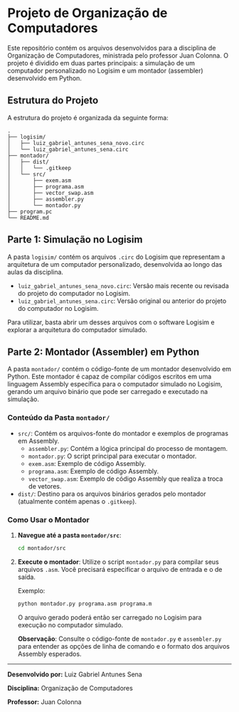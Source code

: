 # Projeto de Organização de Computadores

Este repositório contém os arquivos desenvolvidos para a disciplina de Organização de Computadores, ministrada pelo professor Juan Colonna. O projeto é dividido em duas partes principais: a simulação de um computador personalizado no Logisim e um montador (assembler) desenvolvido em Python.

## Estrutura do Projeto

A estrutura do projeto é organizada da seguinte forma:

```
.
├── logisim/
│   ├── luiz_gabriel_antunes_sena_novo.circ
│   └── luiz_gabriel_antunes_sena.circ
├── montador/
│   ├── dist/
│   │   └── .gitkeep
│   └── src/
│       ├── exem.asm
│       ├── programa.asm
│       ├── vector_swap.asm
│       ├── assembler.py
│       └── montador.py
├── program.pc
└── README.md
````


## Parte 1: Simulação no Logisim

A pasta `logisim/` contém os arquivos `.circ` do Logisim que representam a arquitetura de um computador personalizado, desenvolvida ao longo das aulas da disciplina.

* `luiz_gabriel_antunes_sena_novo.circ`: Versão mais recente ou revisada do projeto do computador no Logisim.
* `luiz_gabriel_antunes_sena.circ`: Versão original ou anterior do projeto do computador no Logisim.

Para utilizar, basta abrir um desses arquivos com o software Logisim e explorar a arquitetura do computador simulado.

## Parte 2: Montador (Assembler) em Python

A pasta `montador/` contém o código-fonte de um montador desenvolvido em Python. Este montador é capaz de compilar códigos escritos em uma linguagem Assembly específica para o computador simulado no Logisim, gerando um arquivo binário que pode ser carregado e executado na simulação.

### Conteúdo da Pasta `montador/`

* `src/`: Contém os arquivos-fonte do montador e exemplos de programas em Assembly.
    * `assembler.py`: Contém a lógica principal do processo de montagem.
    * `montador.py`: O script principal para executar o montador.
    * `exem.asm`: Exemplo de código Assembly.
    * `programa.asm`: Exemplo de código Assembly.
    * `vector_swap.asm`: Exemplo de código Assembly que realiza a troca de vetores.
* `dist/`: Destino para os arquivos binários gerados pelo montador (atualmente contém apenas o `.gitkeep`).

### Como Usar o Montador

1.  **Navegue até a pasta `montador/src`**:
    ```bash
    cd montador/src
    ```

2.  **Execute o montador**:
    Utilize o script `montador.py` para compilar seus arquivos `.asm`. Você precisará especificar o arquivo de entrada e o de saída.

    Exemplo:
    ```bash
    python montador.py programa.asm programa.m
    ```
    O arquivo gerado poderá então ser carregado no Logisim para execução no computador simulado.

    **Observação**: Consulte o código-fonte de `montador.py` e `assembler.py` para entender as opções de linha de comando e o formato dos arquivos Assembly esperados.
---

**Desenvolvido por:** Luiz Gabriel Antunes Sena

**Disciplina:** Organização de Computadores

**Professor:** Juan Colonna